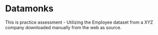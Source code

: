 # Datamonks
This is practice assessment - Utilizing the Employee dataset from a XYZ company downloaded manually from the web as source.
